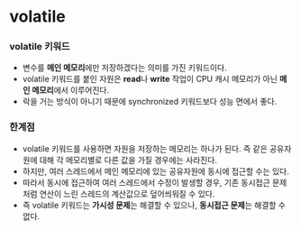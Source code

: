 # volatile
### volatile 키워드
* 변수를 **메인 메모리**에만 저장하겠다는 의미를 가진 키워드이다.
* volatile 키워드를 붙인 자원은 **read**나 **write** 작업이 CPU 캐시 메모리가 아닌 **메인 메모리**에서 이루어진다.
* 락을 거는 방식이 아니기 때문에 synchronized 키워드보다 성능 면에서 좋다.

### 한계점
* volatile 키워드를 사용하면 자원을 저장하는 메모리는 하나가 된다. 즉 같은 공유자원에 대해 각 메모리별로 다른 값을 가질 경우에는 사라진다.
* 하지만, 여러 스레드에서 메인 메모리에 있는 공유자원에 동시에 접근할 수는 있다.
* 따라서 동시에 접근하여 여러 스레드에서 수정이 발생할 경우, 기존 동시접근 문제처럼 연산이 느린 스레드의 계산값으로 덮어씌워질 수 있다.
* 즉 volatile 키워드는 **가시성 문제**는 해결할 수 있으나, **동시접근 문제**는 해결할 수 없다.
